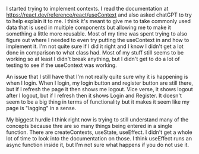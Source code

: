 I started trying to implement contexts. I read the documentation at https://react.dev/reference/react/useContext and also asked chatGPT to try to help explain it to me. I think it's meant to give me to take commonly used data that is used in multiple components but allowing me to make it something a little more reusable. Most of my time was spent trying to also figure out where I needed to even try putting the useContext in and how to implement it. I'm not quite sure if I did it right and I know I didn't get a lot done in comparison to what class had. Most of my stuff still seems to be working so at least I didn't break anything, but I didn't get to do a lot of testing to see if the useContext was working.

An issue that I still have that I'm not really quite sure why it is happening is when I login. When I login, my login button and register button are still there, but if I refresh the page it then shows me logout. Vice verse, it shows logout after I logout, but if I refresh then it shows Login and Register. It doesn't seem to be a big thing in terms of functionality but it makes it seem like my page is "lagging" in a sense.

My biggest hurdle I think right now is trying to still understand many of the concepts because thre are so many things being entered in a single function. There are createContexts, useState, useEffect. I didn't get a whole lot of time to look into the documentation on those. I think useEffect runs an async function inside it, but I'm not sure what happens if you do not use it.